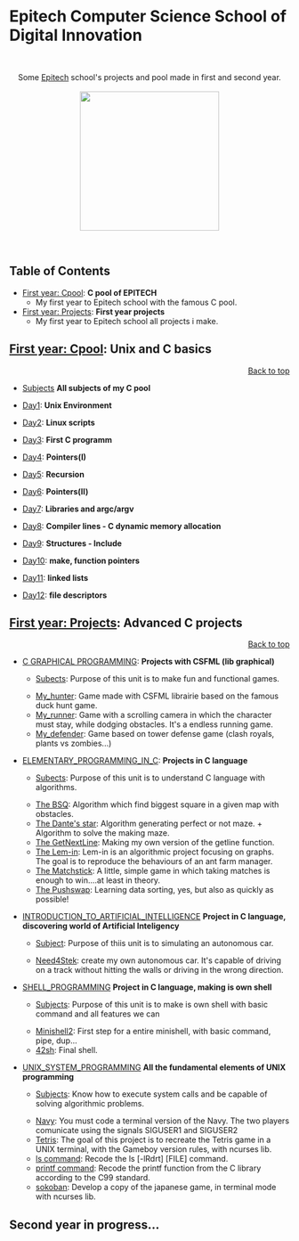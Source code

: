 # Epitech Computer Science School of Digital Innovation
<br/>
<p align="center">
Some <a href="http://www.epitech.eu">Epitech</a> school's projects and pool made in first and second year.
<br/><br/>
<img src="https://upload.wikimedia.org/wikipedia/commons/thumb/2/2d/Epitech.png/1598px-Epitech.png" width="250">
</p>
<br/>

<a name="top"></a>

## Table of Contents 
- [First year: Cpool](#1ft_yearCpool): **C pool of EPITECH**
    - My first year to Epitech school with the famous C pool.
- [First year: Projects](#1ft_yearProjects): **First year projects**
    - My first year to Epitech school all projects i make.
 
<a name="1ft_yearCpool"></a>

## [First year: Cpool](./1ft_year/Cpool_2018): **Unix and C basics**
<p align="right"><a href="#top">Back to top</a></p>

- [Subjects](./1ft_year/Cpool_2018/Subjects) **All subjects of my C pool**

- [Day1](./1ft_year/Cpool_2018/Day01): **Unix Environment**
     
- [Day2](./1ft_year/Cpool_2018/Day02): **Linux scripts**
     
- [Day3](./1ft_year/Cpool_2018/Day03): **First C programm**

- [Day4](./1ft_year/Cpool_2018/Day04): **Pointers(I)**

- [Day5](./1ft_year/Cpool_2018/Day05): **Recursion**

- [Day6](./1ft_year/Cpool_2018/Day06): **Pointers(II)**

- [Day7](./1ft_year/Cpool_2018/Day07): **Libraries and argc/argv**
 
- [Day8](./1ft_year/Cpool_2018/Day08): **Compiler lines - C dynamic memory allocation**

- [Day9](./1ft_year/Cpool_2018/Day09): **Structures - Include**

- [Day10](./1ft_year/Cpool_2018/Day10): **make, function pointers**

- [Day11](./1ft_year/Cpool_2018/Day11): **linked lists**

- [Day12](./1ft_year/Cpool_2018/Day12): **file descriptors**


<a name="1ft_yearProjects"></a>

## [First year: Projects](./1ft_year/Projects): **Advanced C projects**
<p align="right"><a href="#top">Back to top</a></p>

- [C GRAPHICAL PROGRAMMING](./1ft_year/Projects/C_Graphical_Prog): **Projects with CSFML (lib graphical)**
  * [Subects](./1ft_year/Projects/C_Graphical_Prog/Subjects): Purpose of this unit is to make fun and functional games.<p></p>
  - [My_hunter](./1ft_year/Projects/C_Graphical_Prog/my_hunter): Game made with CSFML librairie based on the famous duck hunt game.
  - [My_runner](./1ft_year/Projects/C_Graphical_Prog/my_runner): Game with a scrolling camera in which the character must stay, while dodging obstacles. It's a endless running game.
  - [My_defender](./1ft_year/Projects/C_Graphical_Prog/my_defender): Game based on tower defense game (clash royals, plants vs zombies...)
  
- [ELEMENTARY_PROGRAMMING_IN_C](./1ft_year/Projects/Elementary_Programming_C): **Projects in C language**
  * [Subects](./1ft_year/Projects/Elementary_Programming_C/Subjects): Purpose of this unit is to understand C language with algorithms.<p></p>
  - [The BSQ](./1ft_year/Projects/Elementary_Programming_C/BSQ): Algorithm which find biggest square in a given map with obstacles.
  - [The Dante's star](./1ft_year/Projects/Elementary_Programming_C/Dante_star): Algorithm generating perfect or not maze. + Algorithm to solve the making maze.
  - [The GetNextLine](./1ft_year/Projects/Elementary_Programming_C/GetNextLIne): Making my own version of the getline function.
  - [The Lem-in](./1ft_year/Projects/Elementary_Programming_C/Lem-in): Lem-in is an algorithmic project focusing on graphs. The goal is to reproduce the behaviours of an ant farm manager.
  - [The Matchstick](./1ft_year/Projects/Elementary_Programming_C/Matchstick): A little, simple game in which taking matches is enough to win....at least in theory.
  - [The Pushswap](./1ft_year/Projects/Elementary_Programming_C/Pushswap): Learning data sorting, yes, but also as quickly as possible!
 

- [INTRODUCTION_TO_ARTIFICIAL_INTELLIGENCE](./1ft_year/Projects/Intro_to_AI) **Project in C language, discovering world of Artificial Inteligency**
  * [Subject](./1ft_year/Projects/Intro_to_AI/Subject): Purpose of thiis unit is to simulating an autonomous car.<p></p>
  - [Need4Stek](./1ft_year/Projects/Intro_to_AI/Need4Stek): create my own autonomous car. It's capable
of driving on a track without hitting the walls or driving in the wrong direction.

- [SHELL_PROGRAMMING](./1ft_year/Projects/Shell_Programming) **Project in C language, making is own shell**
  * [Subjects](./1ft_year/Projects/Shell_Programming/Subjects): Purpose of this unit is to make is own shell with basic command and all features we can<p></p>
  - [Minishell2](./1ft_year/Projects/Shell_Programming/minishell2): First step for a entire minishell, with basic command, pipe, dup...
  - [42sh](./1ft_year/Projects/Shell_Programming/42sh): Final shell.

- [UNIX_SYSTEM_PROGRAMMING](./1ft_year/Projects/Unix_System_Programming) **All the fundamental elements of UNIX programming**
  * [Subjects](./1ft_year/Projects/Unix_System_Programming/Subjects): Know how to execute system calls and be capable of solving algorithmic problems.<p></p>
  - [Navy](./1ft_year/Projects/Unix_System_Programming/Navy): You must code a terminal version of the Navy. The two players comunicate using the signals SIGUSER1 and SIGUSER2
  - [Tetris](./1ft_year/Projects/Unix_System_Programming/Tetris): The goal of this project is to recreate the Tetris game in a UNIX terminal, with the Gameboy version rules, with ncurses lib.
  - [ls command](./1ft_year/Projects/Unix_System_Programming/my_ls): Recode the ls [-lRdrt] [FILE] command.
  - [printf command](./1ft_year/Projects/Unix_System_Programming/my_printf): Recode the printf function from the C library according to the C99 standard. 
  - [sokoban](./1ft_year/Projects/Unix_System_Programming/my_sokoban): Develop a copy of the japanese game, in terminal mode with ncurses lib.

## **Second year in progress...**
